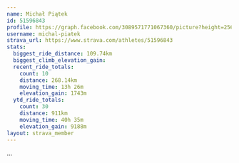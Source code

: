 ```yaml
---
name: Michał Piątek
id: 51596843
profile: https://graph.facebook.com/3089571771067360/picture?height=256&width=256
username: michal-piatek
strava_url: https://www.strava.com/athletes/51596843
stats:
  biggest_ride_distance: 109.74km
  biggest_climb_elevation_gain: 
  recent_ride_totals:
    count: 10
    distance: 268.14km
    moving_time: 13h 26m
    elevation_gain: 1743m
  ytd_ride_totals:
    count: 30
    distance: 911km
    moving_time: 40h 35m
    elevation_gain: 9188m
layout: strava_member
--- 
```

...
